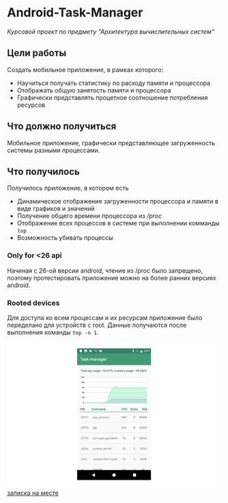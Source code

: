 # Android-Task-Manager

*Курсовой проект по предмету "Архитектура вычислительных систем"*  

## Цели работы  
Создать мобильное приложение, в рамках которого:
* Научиться получать статистику по расходу памяти и процессора  
* Отображать общую занятость памяти и процессора
* Графически представлять процетное соотношение потребления ресурсов

## Что должно получиться  
Мобильное приложение, графически представляющее загруженность системы разными процессами.

## Что получилось
Получилось приложение, в котором есть 
* Динамическое отображение загруженности процессора и памяти в виде графиков и значений
* Получение общего времени процессора из */proc*
* Отображение всех процессов в системе при выполнении комманды `top`
* Возможность убивать процессы

### Only for <26 api  
Начиная с 26-ой версии android, чтение из /proc было запрещено, поэтому протестировать приложение можно на более ранних версиях android. 

### Rooted devices
Для доступа ко всем процессам и их ресурсам приложение было переделано для устройств с root. Данные получаются после выполнения команды `top -n 1`. 

 ![screen](./screenshot.png)
[записка на месте](./avsCourseWork.pdf)
